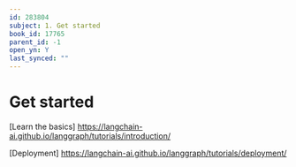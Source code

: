 ```yaml
---
id: 283804
subject: 1. Get started
book_id: 17765
parent_id: -1
open_yn: Y
last_synced: ""
---
```

# Get started

[Learn the basics]
https://langchain-ai.github.io/langgraph/tutorials/introduction/

[Deployment]
https://langchain-ai.github.io/langgraph/tutorials/deployment/